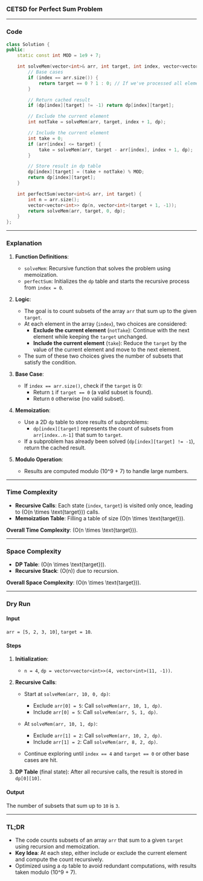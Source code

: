 ### **CETSD for Perfect Sum Problem**

---

### **Code**

```cpp
class Solution {
public:
    static const int MOD = 1e9 + 7;

    int solveMem(vector<int>& arr, int target, int index, vector<vector<int>>& dp) {
        // Base cases
        if (index == arr.size()) {
            return target == 0 ? 1 : 0; // If we've processed all elements, check if the target is met
        }

        // Return cached result
        if (dp[index][target] != -1) return dp[index][target];

        // Exclude the current element
        int notTake = solveMem(arr, target, index + 1, dp);

        // Include the current element
        int take = 0;
        if (arr[index] <= target) {
            take = solveMem(arr, target - arr[index], index + 1, dp);
        }

        // Store result in dp table
        dp[index][target] = (take + notTake) % MOD;
        return dp[index][target];
    }

    int perfectSum(vector<int>& arr, int target) {
        int n = arr.size();
        vector<vector<int>> dp(n, vector<int>(target + 1, -1));
        return solveMem(arr, target, 0, dp);
    }
};
```

---

### **Explanation**

1. **Function Definitions**:
   - `solveMem`: Recursive function that solves the problem using memoization.
   - `perfectSum`: Initializes the `dp` table and starts the recursive process from `index = 0`.

2. **Logic**:
   - The goal is to count subsets of the array `arr` that sum up to the given `target`.
   - At each element in the array (`index`), two choices are considered:
     - **Exclude the current element** (`notTake`): Continue with the next element while keeping the `target` unchanged.
     - **Include the current element** (`take`): Reduce the `target` by the value of the current element and move to the next element.
   - The sum of these two choices gives the number of subsets that satisfy the condition.

3. **Base Case**:
   - If `index == arr.size()`, check if the `target` is 0:
     - Return `1` if `target == 0` (a valid subset is found).
     - Return `0` otherwise (no valid subset).

4. **Memoization**:
   - Use a 2D `dp` table to store results of subproblems:
     - `dp[index][target]` represents the count of subsets from `arr[index..n-1]` that sum to `target`.
   - If a subproblem has already been solved (`dp[index][target] != -1`), return the cached result.

5. **Modulo Operation**:
   - Results are computed modulo \(10^9 + 7\) to handle large numbers.

---

### **Time Complexity**

- **Recursive Calls**: Each state (`index`, `target`) is visited only once, leading to \(O(n \times \text{target})\) calls.
- **Memoization Table**: Filling a table of size \(O(n \times \text{target})\).

**Overall Time Complexity**: \(O(n \times \text{target})\).

---

### **Space Complexity**

- **DP Table**: \(O(n \times \text{target})\).
- **Recursive Stack**: \(O(n)\) due to recursion.

**Overall Space Complexity**: \(O(n \times \text{target})\).

---

### **Dry Run**

#### **Input**
`arr = [5, 2, 3, 10]`, `target = 10`.

#### **Steps**
1. **Initialization**:
   - `n = 4`, `dp = vector<vector<int>>(4, vector<int>(11, -1))`.

2. **Recursive Calls**:
   - Start at `solveMem(arr, 10, 0, dp)`:
     - Exclude `arr[0] = 5`: Call `solveMem(arr, 10, 1, dp)`.
     - Include `arr[0] = 5`: Call `solveMem(arr, 5, 1, dp)`.

   - At `solveMem(arr, 10, 1, dp)`:
     - Exclude `arr[1] = 2`: Call `solveMem(arr, 10, 2, dp)`.
     - Include `arr[1] = 2`: Call `solveMem(arr, 8, 2, dp)`.

   - Continue exploring until `index == 4` and `target == 0` or other base cases are hit.

3. **DP Table** (final state):
   After all recursive calls, the result is stored in `dp[0][10]`.

#### **Output**
The number of subsets that sum up to `10` is `3`.

---

### **TL;DR**

- The code counts subsets of an array `arr` that sum to a given `target` using recursion and memoization.
- **Key Idea**: At each step, either include or exclude the current element and compute the count recursively.
- Optimized using a `dp` table to avoid redundant computations, with results taken modulo \(10^9 + 7\).
